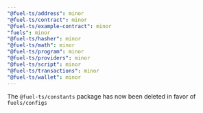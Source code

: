 ```yaml
---
"@fuel-ts/address": minor
"@fuel-ts/contract": minor
"@fuel-ts/example-contract": minor
"fuels": minor
"@fuel-ts/hasher": minor
"@fuel-ts/math": minor
"@fuel-ts/program": minor
"@fuel-ts/providers": minor
"@fuel-ts/script": minor
"@fuel-ts/transactions": minor
"@fuel-ts/wallet": minor
---
```


The `@fuel-ts/constants` package has now been deleted in favor of `fuels/configs`

